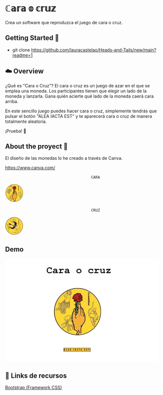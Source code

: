 

# ℂ𝕒𝕣𝕒 𝕠 𝕔𝕣𝕦𝕫

Crea un software que reproduzca el juego de cara o cruz.

## Getting Started 💾

- git clone https://github.com/lauracastelao/Heads-and-Tails/new/main?readme=1

## ☁️ Overview

¿Qué es "Cara o Cruz"?
El cara o cruz es un juego de azar en el que se emplea una moneda. Los participantes tienen que elegir un lado de la moneda y lanzarla. Gana quién acierte qué lado de la moneda caerá cara arriba.

En este sencillo juego puedes hacer cara o cruz, simplemente tendrás que pulsar el botón "ALEA IACTA EST" y te aparecerá cara o cruz de manera totalmente aleatoria.

¡Prueba! 👐

## About the proyect 📒

El diseño de las monedas lo he creado a través de Canva.

https://www.canva.com/

                                           CARA

![Logo](https://raw.githubusercontent.com/lauracastelao/image/main/assets/monedi2.jpg)

                                           CRUZ

![Logo](https://raw.githubusercontent.com/lauracastelao/image/main/assets/monedi1.jpg)

## Demo

![Logo](https://raw.githubusercontent.com/lauracastelao/image/main/copia2.jpg)

## 🔗 Links de recursos

[Bootstrap (Framework CSS)](https://getbootstrap.com/docs/5.0/getting-started/introduction/ "Bootstrap 5")

    

